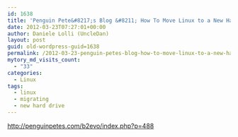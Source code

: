 ```yaml
---
id: 1638
title: 'Penguin Pete&#8217;s Blog &#8211; How To Move Linux to a New Hard Drive'
date: 2012-03-23T07:27:01+00:00
author: Daniele Lolli (UncleDan)
layout: post
guid: old-wordpress-guid=1638
permalink: /2012-03-23-penguin-petes-blog-how-to-move-linux-to-a-new-hard-drive.html
mytory_md_visits_count:
  - "33"
categories:
  - Linux
tags:
  - linux
  - migrating
  - new hard drive
---
```

<http://penguinpetes.com/b2evo/index.php?p=488>